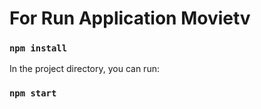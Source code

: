 # For Run Application Movietv

### `npm install`

In the project directory, you can run:

### `npm start`

